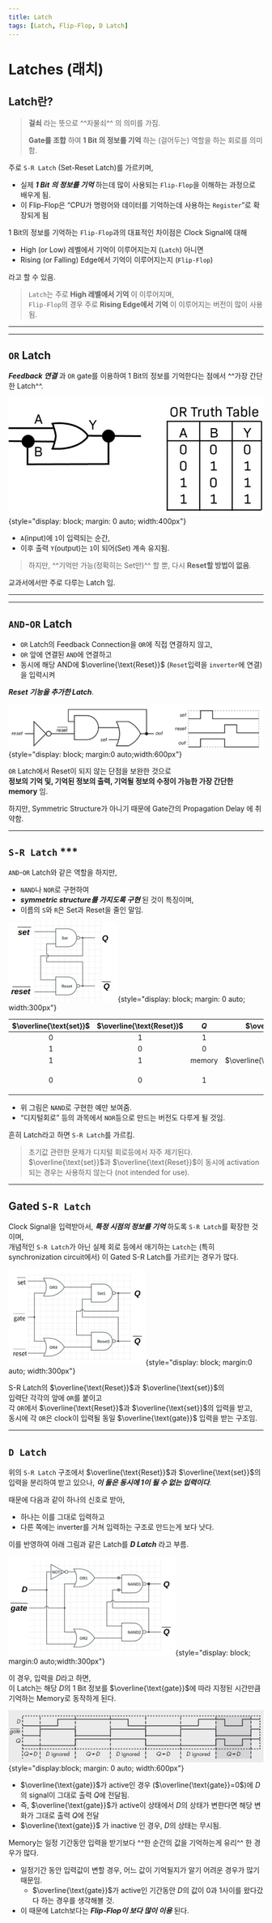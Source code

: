 ```yaml
---
title: Latch
tags: [Latch, Flip-Flop, D Latch]
---
```


# Latches (래치)

## Latch란?

> **걸쇠** 라는 뜻으로 ^^자물쇠^^ 의 의미를 가짐.  
> 
> **Gate를 조합** 하여 **1 Bit 의 정보를 기억** 하는 (걸어두는) 역할을 하는 회로를 의미함.

주로 `S-R Latch` (Set-Reset Latch)를 가르키며, 

* 실제 ***1 Bit 의 정보를 기억*** 하는데 많이 사용되는 `Flip-Flop`을 이해하는 과정으로 배우게 됨. 
* 이 Flip-Flop은 “CPU가 명령어와 데이터를 기억하는데 사용하는 `Register`”로 확장되게 됨 

1 Bit의 정보를 기억하는 `Flip-Flop`과의 대표적인 차이점은 Clock Signal에 대해

* High (or Low) 레벨에서 기억이 이루어지는지 (`Latch`) 아니면 
* Rising (or Falling) Edge에서 기억이 이루어지는지 (`Flip-Flop`)

라고 할 수 있음.

> `Latch`는 주로 **High 레벨에서 기억** 이 이루어지며,  
> `Flip-Flop`의 경우 주로 **Rising Edge에서 기억** 이 이루어지는 버전이 많이 사용됨. 

---

---

## `OR` Latch

***Feedback 연결*** 과 `OR` gate를 이용하여 1 Bit의 정보를 기억한다는 점에서 ^^가장 간단한 Latch^^.

![OR Latch](./img/or_latch.png){style="display: block; margin: 0 auto; width:400px"}

* `A`(input)에 `1`이 입력되는 순간, 
* 이후 출력 `Y`(output)는 `1`이 되어(Set) 계속 유지됨.

> 하지만, ^^기억만 가능(정확히는 Set만)^^ 할 뿐, 다시 **Reset할 방법이 없음**.

교과서에서만 주로 다루는 Latch 임.

---

---

## `AND`-`OR` Latch

* `OR` Latch의 Feedback Connection을 `OR`에 직접 연결하지 않고, 
* `OR` 앞에 연결된 `AND`에 연결하고  
* 동시에 해당 AND에 $\overline{\text{Reset}}$ (`Reset`입력을 `inverter`에 연결)을 입력시켜 

***Reset 기능을 추가한 Latch***. 

![AND-OR Latch](./img/and_or_latch.png){style="display: block; margin:0 auto;width:600px"}

`OR` Latch에서 Reset이 되지 않는 단점을 보완한 것으로  
**정보의 기억 및, 기억된 정보의 출력, 기억될 정보의 수정이 가능한 가장 간단한 memory** 임.

하지만, Symmetric Structure가 아니기 때문에 
Gate간의 Propagation Delay 에 취약함.

---

## `S-R Latch` ***

`AND`-`OR` Latch와 같은 역할을 하지만, 

* `NAND`나 `NOR`로 구현하여  
* ***symmetric structure를 가지도록 구현*** 된 것이 특징이며, 
* 이름의 `S`와 `R`은 Set과 Reset을 줄인 말임.  


![SR Latch](img/SR-Latch.png){style="display: block; margin: 0 auto; width:300px"}

| $\overline{\text{set}}$ | $\overline{\text{Reset}}$ | $Q$ | $\overline{Q}$ | |
|:---:|:---:|:---:|:---:|:---:|
| 0 | 1 | 1 | 0 | | 
| 1 | 0 | 0 | 1 | | 
| 1 | 1 | $\text{memory}$ | $\overline{\text{memory}}$ ||
| 0 | 0 | 1 | 1 |not intended for use | 


* 위 그림은 `NAND`로 구현한 예만 보여줌.
*  “디지털회로” 등의 과목에서 `NOR`등으로 만드는 버전도 다루게 될 것임.

흔히 Latch라고 하면 `S-R Latch`를 가르킴.

> 초기값 관련한 문제가 디지털 회로등에서 자주 제기된다.  
> $\overline{\text{set}}$과 $\overline{\text{Reset}}$이 동시에 activation되는 경우는 사용하지 않는다 (not intended for use).

***

## Gated `S-R Latch`

Clock Signal을 입력받아서, ***특정 시점의 정보를 기억*** 하도록 `S-R Latch`를 확장한 것이며,  
개념적인 `S-R Latch`가 아닌 실제 회로 등에서 애기하는 `Latch`는 
(특히 synchronization circuit에서) 
이 Gated S-R Latch를 가르키는 경우가 많다.  

![Gated Latch](img/gated_latch.png){style="display: block; margin:0 auto; width:300px"}

S-R Latch의 $\overline{\text{Reset}}$과 $\overline{\text{set}}$의  
입력단 각각의 앞에 `OR`를 붙이고  
각 `OR`에서 $\overline{\text{Reset}}$과 $\overline{\text{set}}$의 입력을 받고,  
동시에 각 `OR`은 clock이 입력될 동일 $\overline{\text{gate}}$ 입력을 받는 구조임.

***

## `D Latch`

위의 `S-R Latch` 구조에서 
$\overline{\text{Reset}}$과 
$\overline{\text{set}}$의 입력을 분리하여 받고 있으나, 
***이 둘은 동시에 1이 될 수 없는 입력이다***. 

때문에 다음과 같이 하나의 신호로 받아, 

* 하나는 이를 그대로 입력하고 
* 다른 쪽에는 inverter를 거쳐 입력하는 구조로 만드는게 보다 낫다.  

이를 반영하여 아래 그림과 같은 Latch를 ***D Latch*** 라고 부름.

![D Latch](img/D-Latch.png){style="display: block; margin:0 auto;width:300px"}

이 경우, 입력을 $D$라고 하면,  
이 Latch는 해당 $D$의 1 Bit 정보를 $\overline{\text{gate}}$에 
따라 지정된 시간만큼 기억하는 Memory로 동작하게 된다.

![A Gated D Latch Timing Diagram](./img/gated_D_latch_timing_diagram.png){style="display:block; margin: 0 auto; width:600px"}

* $\overline{\text{gate}}$가 active인 경우 ($\overline{\text{gate}}=0$)에 $D$의 signal이 그대로 출력 $Q$에 전달됨.
* 즉, $\overline{\text{gate}}$가 active이 상태에서 $D$의 상태가 변한다면 해당 변화가 그대로 출력 $Q$에 전달
* $\overline{\text{gate}}$ 가 inactive 인 경우, $D$의 상태는 무시됨.

Memory는 일정 기간동안 입력을 받기보다 ^^한 순간의 값을 기억하는게 유리^^ 한 경우가 많다. 

* 일정기간 동안 입력값이 변할 경우, 어느 값이 기억될지가 알기 어려운 경우가 많기 때문임.
    * $\overline{\text{gate}}$가 active인 기간동안 $D$의 값이 0과 1사이를 왔다갔다 하는 경우를 생각해볼 것.
* 이 때문에 Latch보다는 ***Flip-Flop이 보다 많이 이용*** 된다.
